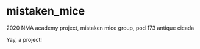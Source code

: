 # mistaken_mice
 2020 NMA academy project, mistaken mice group, pod 173 antique cicada

Yay, a project!
